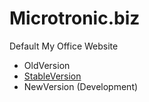 # Microtronic.biz

Default My Office Website

- OldVersion
- [StableVersion](./stable-version/README.md)
- NewVersion (Development)
